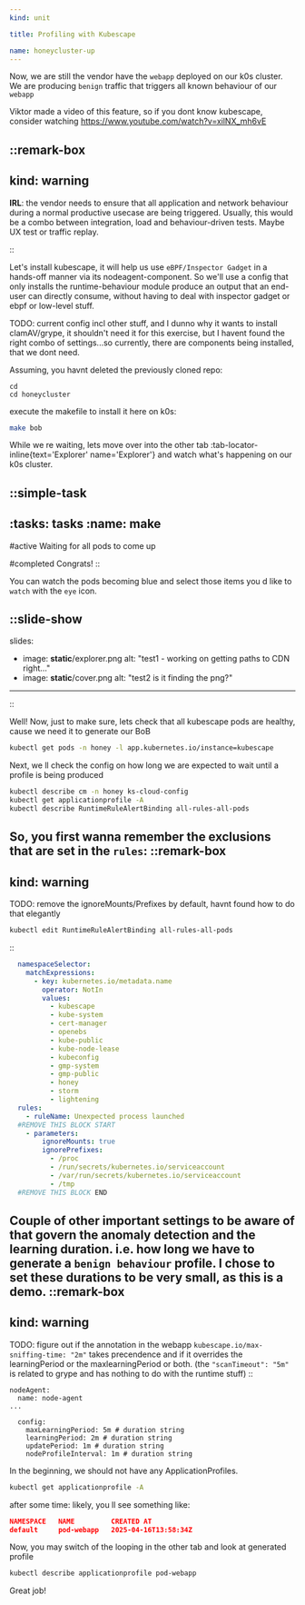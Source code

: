 ```yaml
---
kind: unit

title: Profiling with Kubescape

name: honeycluster-up
---
```


Now, we are still the vendor have the `webapp` deployed on our k0s cluster. 
We are producing `benign` traffic that triggers all known behaviour of our `webapp`

Viktor made a video of this feature, so if you dont know kubescape, consider watching https://www.youtube.com/watch?v=xilNX_mh6vE 

::remark-box
---
kind: warning
---
__IRL__: the vendor needs to ensure that all application and network behaviour during a normal productive usecase
are being triggered. Usually, this would be a combo between integration, load and behaviour-driven tests. Maybe UX test
or traffic replay.

::


Let's install kubescape, it will help us use `eBPF/Inspector Gadget` in a hands-off manner via its nodeagent-component. So  we'll use a config that only installs the runtime-behaviour module produce an output that an end-user can directly consume, without having to deal with inspector gadget or ebpf or low-level stuff.

TODO: current config incl other stuff, and I dunno why it wants to install clamAV/grype, it shouldn't need it for this exercise, but I havent found the right combo of settings...so currently, there are components being installed, that we dont need. 

Assuming, you havnt deleted the previously cloned repo:

```
cd
cd honeycluster
```
execute the makefile to install it here on k0s:

```sh
make bob
```

While we re waiting, lets move over into the other tab :tab-locator-inline{text='Explorer' name='Explorer'} and watch what's happening on our k0s cluster.

::simple-task
---
:tasks: tasks
:name: make
---
#active
Waiting for all pods to come up

#completed
Congrats! 
::

You can watch the pods becoming blue and select those items you d like to `watch` with the `eye` icon.

<!-- ::image-box
---
:src: module-1/lesson-1/img/explorer.png
:alt: 'This image is still not found - Known issue'
---
:: -->
::slide-show
---
slides:
- image: __static__/explorer.png
  alt: "test1 - working on getting paths to CDN right..."
- image: __static__/cover.png
  alt: "test2 is it finding the png?"
---
::

Well! Now, just to make sure, lets check that all kubescape pods are healthy, cause we need it to 
generate our BoB



```sh
kubectl get pods -n honey -l app.kubernetes.io/instance=kubescape
```
Next, we ll check the config on how long we are expected to wait until a profile is being produced

```sh
kubectl describe cm -n honey ks-cloud-config
kubectl get applicationprofile -A
kubectl describe RuntimeRuleAlertBinding all-rules-all-pods
```


So, you first wanna remember the exclusions that are set in the `rules`:
::remark-box
---
kind: warning
---
TODO: remove the ignoreMounts/Prefixes by default, havnt found how to do that elegantly
```sh
kubectl edit RuntimeRuleAlertBinding all-rules-all-pods
```
::

```yaml
  namespaceSelector:
    matchExpressions:
      - key: kubernetes.io/metadata.name
        operator: NotIn
        values:
          - kubescape
          - kube-system
          - cert-manager
          - openebs
          - kube-public
          - kube-node-lease
          - kubeconfig
          - gmp-system
          - gmp-public
          - honey
          - storm
          - lightening
  rules:
    - ruleName: Unexpected process launched
  #REMOVE THIS BLOCK START
    - parameters:
        ignoreMounts: true
        ignorePrefixes:
          - /proc
          - /run/secrets/kubernetes.io/serviceaccount
          - /var/run/secrets/kubernetes.io/serviceaccount
          - /tmp
  #REMOVE THIS BLOCK END
```


Couple of other important settings to be aware of that govern the anomaly detection and the
learning duration. i.e. how long we have to generate a `benign behaviour` profile. 
I chose to set these durations to be very small, as this is a demo. 
::remark-box
---
kind: warning
---
TODO: figure out if the annotation in the webapp `kubescape.io/max-sniffing-time: "2m"` takes precendence
and if it overrides the learningPeriod or the maxlearningPeriod or both. (the `"scanTimeout": "5m"` is related to grype and has nothing to do with the runtime stuff)
::

```
nodeAgent:
  name: node-agent
...

  config:
    maxLearningPeriod: 5m # duration string
    learningPeriod: 2m # duration string
    updatePeriod: 1m # duration string
    nodeProfileInterval: 1m # duration string
```

In the beginning, we should not have any ApplicationProfiles.

```sh
kubectl get applicationprofile -A
```
after some time: likely, you ll see something like:
```json
NAMESPACE   NAME         CREATED AT
default     pod-webapp   2025-04-16T13:58:34Z
```
Now, you may switch of the looping in the other tab and look at generated profile
```sh
kubectl describe applicationprofile pod-webapp 
```

<!-- -- ::simple-task
---
:tasks: tasks
:name: appprofempty
---
#active
Delete all application profiles in case you have any

#completed
Yay! All clear!
::  -->

Great job!
